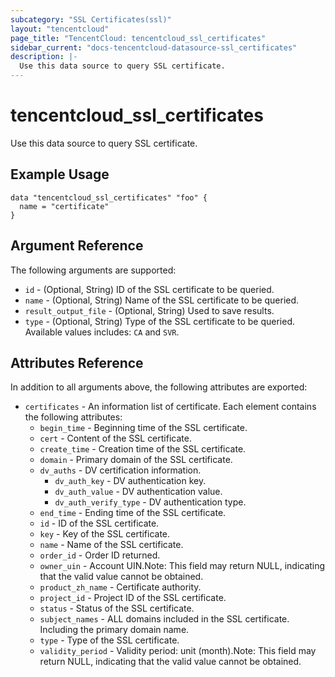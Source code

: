 ```yaml
---
subcategory: "SSL Certificates(ssl)"
layout: "tencentcloud"
page_title: "TencentCloud: tencentcloud_ssl_certificates"
sidebar_current: "docs-tencentcloud-datasource-ssl_certificates"
description: |-
  Use this data source to query SSL certificate.
---
```


# tencentcloud_ssl_certificates

Use this data source to query SSL certificate.

## Example Usage

```hcl
data "tencentcloud_ssl_certificates" "foo" {
  name = "certificate"
}
```

## Argument Reference

The following arguments are supported:

* `id` - (Optional, String) ID of the SSL certificate to be queried.
* `name` - (Optional, String) Name of the SSL certificate to be queried.
* `result_output_file` - (Optional, String) Used to save results.
* `type` - (Optional, String) Type of the SSL certificate to be queried. Available values includes: `CA` and `SVR`.

## Attributes Reference

In addition to all arguments above, the following attributes are exported:

* `certificates` - An information list of certificate. Each element contains the following attributes:
  * `begin_time` - Beginning time of the SSL certificate.
  * `cert` - Content of the SSL certificate.
  * `create_time` - Creation time of the SSL certificate.
  * `domain` - Primary domain of the SSL certificate.
  * `dv_auths` - DV certification information.
    * `dv_auth_key` - DV authentication key.
    * `dv_auth_value` - DV authentication value.
    * `dv_auth_verify_type` - DV authentication type.
  * `end_time` - Ending time of the SSL certificate.
  * `id` - ID of the SSL certificate.
  * `key` - Key of the SSL certificate.
  * `name` - Name of the SSL certificate.
  * `order_id` - Order ID returned.
  * `owner_uin` - Account UIN.Note: This field may return NULL, indicating that the valid value cannot be obtained.
  * `product_zh_name` - Certificate authority.
  * `project_id` - Project ID of the SSL certificate.
  * `status` - Status of the SSL certificate.
  * `subject_names` - ALL domains included in the SSL certificate. Including the primary domain name.
  * `type` - Type of the SSL certificate.
  * `validity_period` - Validity period: unit (month).Note: This field may return NULL, indicating that the valid value cannot be obtained.


